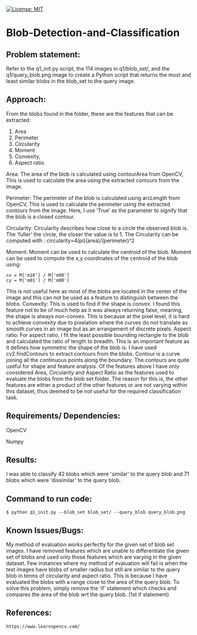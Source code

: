 [![License: MIT](https://img.shields.io/badge/License-MIT-yellow.svg)](https://opensource.org/licenses/MIT)

# Blob-Detection-and-Classification

## Problem statement:
Refer to the q1_init.py script, the 114 images in q1/blob_set/, and the q1/query_blob.png image to create a Python script that returns the most and least similar blobs in the blob_set to the query image.

## Approach:
From the blobs found in the folder, these are the features that can be extracted: 
1) Area
2) Perimeter
3) Circularity
4) Moment
5) Convexity, 
6) Aspect ratio

Area: The area of the blob is calculated using contourArea from OpenCV, This is used to
calculate the area using the extracted contours from the image.

Perimeter: The perimeter of the blob is calculated using arcLength from OpenCV, This is used
to calculate the perimeter using the extracted contours from the image. Here, I use ‘True’ as the
parameter to signify that the blob is a closed contour.

Circularity: Circularity describes how close to a circle the observed blob is. The ‘fuller’ the circle,
the closer the value is to 1. The Circularity can be computed with :
circularity=4(pi)(area)/(perimeter)^2

Moment: Moment can be used to calculate the centroid of the blob. Moment can be used to
compute the x,y coordinates of the centroid of the blob using:

```
cx = M['m10'] / M['m00']
cy = M['m01'] / M['m00']
```
This is not useful here as most of the blobs are located in the center of the image and this can
not be used as a feature to distinguish between the blobs.
Convexity: This is used to find if the shape is convex. I found this feature not to be of much help
as it was always returning false, meaning, the shape is always non-convex. This is because at
the pixel level, it is hard to achieve convexity due to pixelation where the curves do not translate
as smooth curves in an image but as an arrangement of discrete pixels.
Aspect ratio: For aspect ratio, I fit the least possible bounding rectangle to the blob and
calculated the ratio of length to breadth. This is an important feature as it defines how symmetric
the shape of the blob is.
I have used cv2.findContours to extract contours from the blobs. Contour is a curve joining all
the continuous points along the boundary. The contours are quite useful for shape and feature
analysis.
Of the features above I have only considered Area, Circularity and Aspect Ratio as the features
used to evaluate the blobs from the blob set folder. The reason for this is, the other features are
either a product of the other features or are not varying within this dataset, thus deemed to be
not useful for the required classification task.

## Requirements/ Dependencies:

OpenCV

Numpy

## Results:

I was able to classify 42 blobs which were 'similar' to the query blob and 71 blobs which were 'dissimilar' to the query blob. 

## Command to run code:
```
$ python q1_init.py --blob_set blob_set/ --query_blob query_blob.png
```

## Known Issues/Bugs:
My method of evaluation works perfectly for the given set of blob set images. I have
removed features which are unable to differentiate the given set of blobs and used only those
features which are varying in the given dataset. Few instances where my method of evaluation
will fail is when the test images have blobs of smaller radius but still are similar to the query blob
in terms of circularity and aspect ratio. This is because I have evaluated the blobs with a range
close to the area of the query blob. To solve this problem, simply remove the ‘if’ statement which
checks and compares the area of the blob wrt the query blob. (1st if statement)
## References:
```
https://www.learnopencv.com/
```
